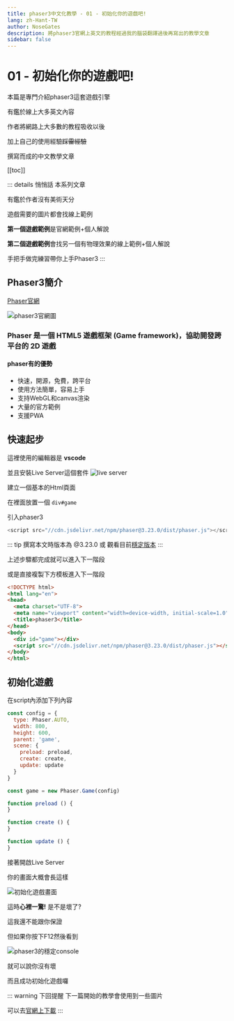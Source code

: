 ```yaml
---
title: phaser3中文化教學 - 01 - 初始化你的遊戲吧!
lang: zh-Hant-TW
author: NoseGates
description: 將phaser3官網上英文的教程經過我的腦袋翻譯過後再寫出的教學文章
sidebar: false
---
```


# 01 - 初始化你的遊戲吧!

本篇是專門介紹phaser3這套遊戲引擎

有鑑於線上大多英文內容

作者將網路上大多數的教程吸收以後

加上自己的使用經驗~~踩雷經驗~~

撰寫而成的中文教學文章

[[toc]]

::: details 悄悄話
本系列文章

有鑑於作者沒有美術天分

遊戲需要的圖片都會找線上範例

**第一個遊戲範例**是官網範例+個人解說

**第二個遊戲範例**會找另一個有物理效果的線上範例+個人解說

手把手做完練習帶你上手Phaser3
:::

## Phaser3簡介

[Phaser官網](https://phaser.io/)

![phaser3官網圖](https://i.imgur.com/FTNYxKe.jpg)

### Phaser 是一個 HTML5 遊戲框架 (Game framework)，協助開發跨平台的 2D 遊戲

#### phaser有的優勢

* 快速，開源，免費，跨平台
* 使用方法簡單，容易上手
* 支持WebGL和canvas渲染
* 大量的官方範例
* 支援PWA


## 快速起步

這裡使用的編輯器是 **vscode**

並且安裝Live Server這個套件
![live server](https://i.imgur.com/kxiE95W.png)

建立一個基本的Html頁面

在裡面放置一個 `div#game`

引入phaser3

``` javascript
<script src="//cdn.jsdelivr.net/npm/phaser@3.23.0/dist/phaser.js"></script>
```
::: tip
撰寫本文時版本為 @3.23.0
或
觀看目前[穩定版本](https://phaser.io/download/stable)
:::

上述步驟都完成就可以進入下一階段

或是直接複製下方模板進入下一階段

``` html
<!DOCTYPE html>
<html lang="en">
<head>
  <meta charset="UTF-8">
  <meta name="viewport" content="width=device-width, initial-scale=1.0">
  <title>phaser3</title>
</head>
<body>
  <div id="game"></div>
  <script src="//cdn.jsdelivr.net/npm/phaser@3.23.0/dist/phaser.js"></script>
</body>
</html>
```

## 初始化遊戲

在script內添加下列內容

``` javascript
const config = {
  type: Phaser.AUTO,
  width: 800,
  height: 600,
  parent: 'game',
  scene: {
    preload: preload,
    create: create,
    update: update
  }
}

const game = new Phaser.Game(config)

function preload () {
}

function create () {
}

function update () {
}
```

接著開啟Live Server

你的畫面大概會長這樣

![初始化遊戲畫面](https://i.imgur.com/elmzfJJ.png)

這時**心裡一驚!** 是不是壞了?

這我還不能跟你保證

但如果你按下F12然後看到

![phaser3的穩定console](https://i.imgur.com/iOkwJTB.png)

就可以說你沒有壞

而且成功初始化遊戲囉

::: warning 下回提醒
下一篇開始的教學會使用到一些圖片

可以去[官網上下載](https://phaser.io/tutorials/making-your-first-phaser-3-game-chinese)
:::

<Vssue :title="$title" />